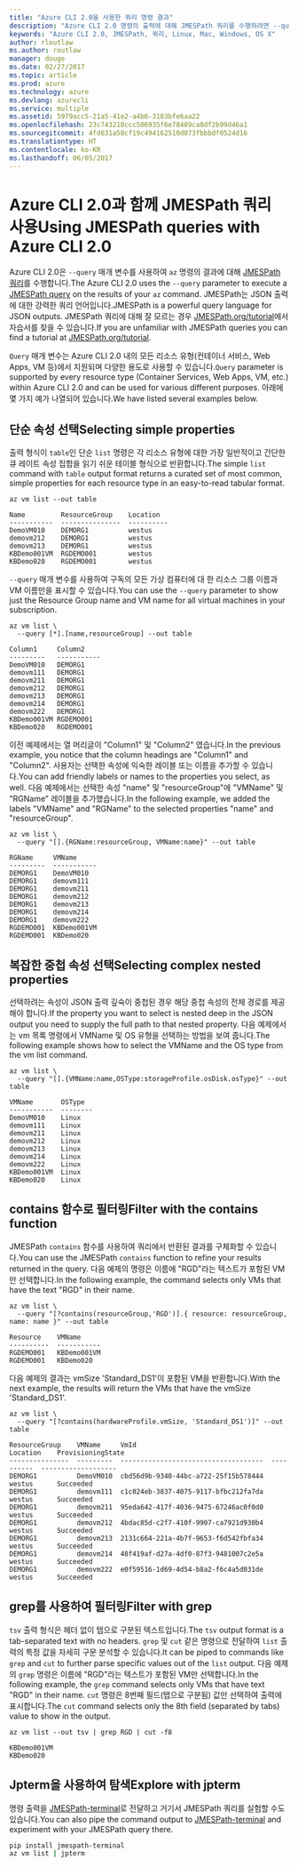 ```yaml
---
title: "Azure CLI 2.0을 사용한 쿼리 명령 결과"
description: "Azure CLI 2.0 명령의 출력에 대해 JMESPath 쿼리를 수행하려면 --query를 사용합니다."
keywords: "Azure CLI 2.0, JMESPath, 쿼리, Linux, Mac, Windows, OS X"
author: rloutlaw
ms.author: routlaw
manager: douge
ms.date: 02/27/2017
ms.topic: article
ms.prod: azure
ms.technology: azure
ms.devlang: azurecli
ms.service: multiple
ms.assetid: 5979acc5-21a5-41e2-a4b6-3183bfe6aa22
ms.openlocfilehash: 23c743210ccc506935f6e78489ca0df2b99d46a1
ms.sourcegitcommit: 4fd631a58cf19c494162510d073fbbbdf0524d16
ms.translationtype: HT
ms.contentlocale: ko-KR
ms.lasthandoff: 06/05/2017
---
```

# <a name="using-jmespath-queries-with-azure-cli-20"></a><span data-ttu-id="da7b8-104">Azure CLI 2.0과 함께 JMESPath 쿼리 사용</span><span class="sxs-lookup"><span data-stu-id="da7b8-104">Using JMESPath queries with Azure CLI 2.0</span></span>

<span data-ttu-id="da7b8-105">Azure CLI 2.0은 `--query` 매개 변수를 사용하여 `az` 명령의 결과에 대해 [JMESPath 쿼리](http://jmespath.org)를 수행합니다.</span><span class="sxs-lookup"><span data-stu-id="da7b8-105">The Azure CLI 2.0 uses the `--query` parameter to execute a [JMESPath query](http://jmespath.org) on the results of your `az` command.</span></span> <span data-ttu-id="da7b8-106">JMESPath는 JSON 출력에 대한 강력한 쿼리 언어입니다.</span><span class="sxs-lookup"><span data-stu-id="da7b8-106">JMESPath is a powerful query language for JSON outputs.</span></span>  <span data-ttu-id="da7b8-107">JMESPath 쿼리에 대해 잘 모르는 경우 [JMESPath.org/tutorial](http:/JMESPath.org/tutorial.html)에서 자습서를 찾을 수 있습니다.</span><span class="sxs-lookup"><span data-stu-id="da7b8-107">If you are unfamiliar with JMESPath queries you can find a tutorial at [JMESPath.org/tutorial](http:/JMESPath.org/tutorial.html).</span></span>

<span data-ttu-id="da7b8-108">`Query` 매개 변수는 Azure CLI 2.0 내의 모든 리소스 유형(컨테이너 서비스, Web Apps, VM 등)에서 지원되며 다양한 용도로 사용할 수 있습니다.</span><span class="sxs-lookup"><span data-stu-id="da7b8-108">`Query` parameter is supported by every resource type (Container Services, Web Apps, VM, etc.) within Azure CLI 2.0 and can be used for various different purposes.</span></span>  <span data-ttu-id="da7b8-109">아래에 몇 가지 예가 나열되어 있습니다.</span><span class="sxs-lookup"><span data-stu-id="da7b8-109">We have listed several examples below.</span></span>

## <a name="selecting-simple-properties"></a><span data-ttu-id="da7b8-110">단순 속성 선택</span><span class="sxs-lookup"><span data-stu-id="da7b8-110">Selecting simple properties</span></span>

<span data-ttu-id="da7b8-111">출력 형식이 `table`인 단순 `list` 명령은 각 리소스 유형에 대한 가장 일반적이고 간단한 큐 레이트 속성 집합을 읽기 쉬운 테이블 형식으로 반환합니다.</span><span class="sxs-lookup"><span data-stu-id="da7b8-111">The simple `list` command with `table` output format returns a curated set of most common, simple properties for each resource type in an easy-to-read tabular format.</span></span>

```azurecli-interactive
az vm list --out table
```

```
Name         ResourceGroup    Location
-----------  ---------------  ----------
DemoVM010    DEMORG1          westus
demovm212    DEMORG1          westus
demovm213    DEMORG1          westus
KBDemo001VM  RGDEMO001        westus
KBDemo020    RGDEMO001        westus
```

<span data-ttu-id="da7b8-112">`--query` 매개 변수를 사용하여 구독의 모든 가상 컴퓨터에 대 한 리소스 그룹 이름과 VM 이름만을 표시할 수 있습니다.</span><span class="sxs-lookup"><span data-stu-id="da7b8-112">You can use the `--query` parameter to show just the Resource Group name and VM name for all virtual machines in your subscription.</span></span>

```azurecli-interactive
az vm list \
  --query [*].[name,resourceGroup] --out table
```

```
Column1     Column2
---------   -----------
DemoVM010   DEMORG1
demovm111   DEMORG1
demovm211   DEMORG1
demovm212   DEMORG1
demovm213   DEMORG1
demovm214   DEMORG1
demovm222   DEMORG1
KBDemo001VM RGDEMO001
KBDemo020   RGDEMO001
```

<span data-ttu-id="da7b8-113">이전 예제에서는 열 머리글이 "Column1" 및 "Column2" 였습니다.</span><span class="sxs-lookup"><span data-stu-id="da7b8-113">In the previous example, you notice that the column headings are "Column1" and "Column2".</span></span>  <span data-ttu-id="da7b8-114">사용자는 선택한 속성에 익숙한 레이블 또는 이름을 추가할 수 있습니다.</span><span class="sxs-lookup"><span data-stu-id="da7b8-114">You can add friendly labels or names to the properties you select, as well.</span></span>  <span data-ttu-id="da7b8-115">다음 예제에서는 선택한 속성 "name" 및 "resourceGroup"에 "VMName" 및 "RGName" 레이블을 추가했습니다.</span><span class="sxs-lookup"><span data-stu-id="da7b8-115">In the following example, we added the labels "VMName" and "RGName" to the selected properties "name" and "resourceGroup".</span></span>


```azurecli-interactive
az vm list \
  --query "[].{RGName:resourceGroup, VMName:name}" --out table
```

```
RGName     VMName
---------  -----------
DEMORG1    DemoVM010
DEMORG1    demovm111
DEMORG1    demovm211
DEMORG1    demovm212
DEMORG1    demovm213
DEMORG1    demovm214
DEMORG1    demovm222
RGDEMO001  KBDemo001VM
RGDEMO001  KBDemo020
```

## <a name="selecting-complex-nested-properties"></a><span data-ttu-id="da7b8-116">복잡한 중첩 속성 선택</span><span class="sxs-lookup"><span data-stu-id="da7b8-116">Selecting complex nested properties</span></span>

<span data-ttu-id="da7b8-117">선택하려는 속성이 JSON 출력 깊숙이 중첩된 경우 해당 중첩 속성의 전체 경로를 제공해야 합니다.</span><span class="sxs-lookup"><span data-stu-id="da7b8-117">If the property you want to select is nested deep in the JSON output you need to supply the full path to that nested property.</span></span> <span data-ttu-id="da7b8-118">다음 예제에서는 vm 목록 명령에서 VMName 및 OS 유형을 선택하는 방법을 보여 줍니다.</span><span class="sxs-lookup"><span data-stu-id="da7b8-118">The following example shows how to select the VMName and the OS type from the vm list command.</span></span>

```azurecli-interactive
az vm list \
  --query "[].{VMName:name,OSType:storageProfile.osDisk.osType}" --out table
```

```
VMName       OSType
-----------  --------
DemoVM010    Linux
demovm111    Linux
demovm211    Linux
demovm212    Linux
demovm213    Linux
demovm214    Linux
demovm222    Linux
KBDemo001VM  Linux
KBDemo020    Linux
```

## <a name="filter-with-the-contains-function"></a><span data-ttu-id="da7b8-119">contains 함수로 필터링</span><span class="sxs-lookup"><span data-stu-id="da7b8-119">Filter with the contains function</span></span>

<span data-ttu-id="da7b8-120">JMESPath `contains` 함수를 사용하여 쿼리에서 반환된 결과를 구체화할 수 있습니다.</span><span class="sxs-lookup"><span data-stu-id="da7b8-120">You can use the JMESPath `contains` function to refine your results returned in the query.</span></span>
<span data-ttu-id="da7b8-121">다음 예제의 명령은 이름에 "RGD"라는 텍스트가 포함된 VM만 선택합니다.</span><span class="sxs-lookup"><span data-stu-id="da7b8-121">In the following example, the command selects only VMs that have the text "RGD" in their name.</span></span>  

```azurecli-interactive
az vm list \
  --query "[?contains(resourceGroup,'RGD')].{ resource: resourceGroup, name: name }" --out table
```

```
Resource    VMName
----------  -----------
RGDEMO001   KBDemo001VM
RGDEMO001   KBDemo020
```

<span data-ttu-id="da7b8-122">다음 예제의 결과는 vmSize 'Standard_DS1'이 포함된 VM을 반환합니다.</span><span class="sxs-lookup"><span data-stu-id="da7b8-122">With the next example, the results will return the VMs that have the vmSize 'Standard_DS1'.</span></span>

```azurecli-interactive
az vm list \
  --query "[?contains(hardwareProfile.vmSize, 'Standard_DS1')]" --out table
```

```
ResourceGroup    VMName     VmId                                  Location    ProvisioningState
---------------  ---------  ------------------------------------  ----------  -------------------
DEMORG1          DemoVM010  cbd56d9b-9340-44bc-a722-25f15b578444  westus      Succeeded
DEMORG1          demovm111  c1c024eb-3837-4075-9117-bfbc212fa7da  westus      Succeeded
DEMORG1          demovm211  95eda642-417f-4036-9475-67246ac0f0d0  westus      Succeeded
DEMORG1          demovm212  4bdac85d-c2f7-410f-9907-ca7921d930b4  westus      Succeeded
DEMORG1          demovm213  2131c664-221a-4b7f-9653-f6d542fbfa34  westus      Succeeded
DEMORG1          demovm214  48f419af-d27a-4df0-87f3-9481007c2e5a  westus      Succeeded
DEMORG1          demovm222  e0f59516-1d69-4d54-b8a2-f6c4a5d031de  westus      Succeeded
```

## <a name="filter-with-grep"></a><span data-ttu-id="da7b8-123">grep를 사용하여 필터링</span><span class="sxs-lookup"><span data-stu-id="da7b8-123">Filter with grep</span></span>

<span data-ttu-id="da7b8-124">`tsv` 출력 형식은 헤더 없이 탭으로 구분된 텍스트입니다.</span><span class="sxs-lookup"><span data-stu-id="da7b8-124">The `tsv` output format is a tab-separated text with no headers.</span></span> <span data-ttu-id="da7b8-125">`grep` 및 `cut` 같은 명령으로 전달하여 `list` 출력의 특정 값을 자세히 구문 분석할 수 있습니다.</span><span class="sxs-lookup"><span data-stu-id="da7b8-125">It can be piped to commands like `grep` and `cut` to further parse specific values out of the `list` output.</span></span> <span data-ttu-id="da7b8-126">다음 예제의 `grep` 명령은 이름에 "RGD"라는 텍스트가 포함된 VM만 선택합니다.</span><span class="sxs-lookup"><span data-stu-id="da7b8-126">In the following example, the `grep` command selects only VMs that have text "RGD" in their name.</span></span>  <span data-ttu-id="da7b8-127">`cut` 명령은 8번째 필드(탭으로 구분됨) 값만 선택하여 출력에 표시합니다.</span><span class="sxs-lookup"><span data-stu-id="da7b8-127">The `cut` command selects only the 8th field (separated by tabs) value to show in the output.</span></span>

```azurecli-interactive
az vm list --out tsv | grep RGD | cut -f8
```

```
KBDemo001VM
KBDemo020
```

## <a name="explore-with-jpterm"></a><span data-ttu-id="da7b8-128">Jpterm을 사용하여 탐색</span><span class="sxs-lookup"><span data-stu-id="da7b8-128">Explore with jpterm</span></span>

<span data-ttu-id="da7b8-129">명령 출력을 [JMESPath-terminal](https://github.com/jmespath/jmespath.terminal)로 전달하고 거기서 JMESPath 쿼리를 실험할 수도 있습니다.</span><span class="sxs-lookup"><span data-stu-id="da7b8-129">You can also pipe the command output to [JMESPath-terminal](https://github.com/jmespath/jmespath.terminal) and experiment with your JMESPath query there.</span></span>

```bash
pip install jmespath-terminal
az vm list | jpterm
```

